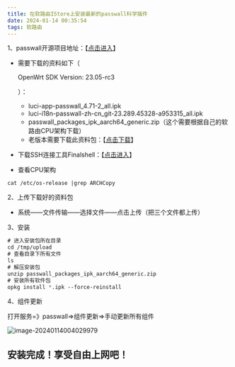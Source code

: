 ```yaml
---
title: 在软路由IStore上安装最新的passwall科学插件
date: 2024-01-14 00:35:54
tags: 软路由
---
```


1、passwall开源项目地址：【[点击进入](https://github.com/xiaorouji/openwrt-passwall/releases)】

- 需要下载的资料如下（

  OpenWrt SDK Version: 23.05-rc3

  ）：

  - luci-app-passwall_4.71-2_all.ipk
  - luci-i18n-passwall-zh-cn_git-23.289.45328-a953315_all.ipk
  - passwall_packages_ipk_aarch64_generic.zip（这个需要根据自己的软路由CPU架构下载）
  - 老版本需要下载此资料包：【[点击下载](https://www.mediafire.com/file/r054ykbeiwcmj5f/luci-lua-runtime_all_fake.zip/file)】

- 下载SSH连接工具Finalshell：【[点击进入](https://www.hostbuf.com/t/988.html)】

- 查看CPU架构

```
cat /etc/os-release |grep ARCHCopy
```

2、上传下载好的资料包

- 系统——文件传输——选择文件——点击上传（把三个文件都上传）

3、安装

```lisp
# 进入安装包所在目录 
cd /tmp/upload 
# 查看目录下所有文件 
ls 
# 解压安装包 
unzip passwall_packages_ipk_aarch64_generic.zip 
# 安装所有软件包 
opkg install *.ipk --force-reinstall
```

4、组件更新

打开服务=》passwall=>组件更新=>手动更新所有组件

![image-20240114004029979](https://image.wanc.eu.org/file/496bdfd9992c8cf08d4f1.png)

## 安装完成！享受自由上网吧！

